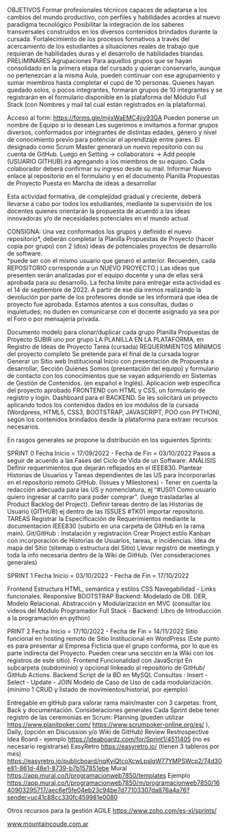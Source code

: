 OBJETIVOS
Formar profesionales técnicos capaces de adaptarse a los cambios del mundo productivo, con perfiles y habilidades acordes al nuevo paradigma tecnológico
Posibilitar la integración de los saberes transversales construidos en los diversos contenidos brindados durante la cursada.
Fortalecimiento de los procesos formativos a través del acercamiento de los estudiantes a situaciones reales de trabajo que requieran de habilidades duras y el desarrollo de habilidades blandas.
PRELIMINARES
Agrupaciones
Para aquellos grupos que se hayan consolidado en la primera etapa del cursado y quieran conservarlo, aunque no pertenezcan a la misma Aula, pueden continuar con ese agrupamiento y sumar miembros hasta completar el cupo de 10 personas.
Quienes hayan quedado solos, o pocos integrantes, formarán grupos de 10 integrantes y se registrarán en el formulario  disponible en la plataforma del Módulo Full Stack (con Nombres y mail tal cual están registrados en la plataforma).
  
Acceso al form:  https://forms.gle/mjixWaEMC4jiv93GA 
Pueden ponerse un nombre de Equipo si lo desean
Les sugerimos e invitamos a formar grupos diversos, conformados por integrantes de distintas edades, género y nivel de conocimiento previo para potenciar el aprendizaje entre pares.
El designado como Scrum Master generará un nuevo repositorio con su cuenta de GitHub. Luego en Setting -> collaborators -> Add people (USUARIO GITHUB) irá agregando a los miembros de su equipo.
Cada colaborador deberá confirmar su ingreso desde su mail.
Informar Nuevo enlace al repositorio en el formulario y en el documento Planilla Propuestas de Proyecto
Puesta en Marcha de ideas a desarrollar

Esta actividad formativa, de complejidad gradual y creciente, deberá llevarse a cabo por todos los estudiantes, mediante la supervisión de los docentes quienes orientarán la propuesta de acuerdo a las ideas innovadoras y/o de necesidades potenciales en el mundo actual.

CONSIGNA: 
Una vez conformados los grupos y definido el nuevo repositorio*, deberán completar la  Planilla Propuestas de Proyecto (hacer copia por grupo) con 2 (dos) ideas de potenciales proyectos de desarrollo de software.  
*puede ser con el mismo usuario que generó el anterior. Recuerden, cada REPOSITORIO corresponde a un NUEVO PROYECTO.)
Las ideas que presenten serán analizadas por el equipo docente y una de ellas será aprobada para su desarrollo.
La fecha límite para entregar esta actividad es el 14 de septiembre de 2022. A partir de ese día iremos realizando la devolución por parte de los profesores donde se les informará que idea de proyecto fue aprobada. 
Estamos atentos a sus consultas, dudas o inquietudes; no duden en comunicarse con el docente asignado ya sea por el Foro o por mensajería privada. 

Documento modelo para clonar/duplicar cada grupo Planilla Propuestas de Proyecto
SUBIR uno por grupo LA PLANILLA EN LA PLATAFORMA, en Registro de Ideas de Proyecto Tarea (cursada)
REQUERIMIENTOS MÍNIMOS del proyecto completo
Se pretende para el final de la cursada lograr 
Generar un Sitio web Institucional Inicio con presentación de Propuesta a desarrollar, Sección Quienes Somos (presentación del equipo) y formulario de contacto con los conocimientos que se vayan adquiriendo en Sistemas de Gestión de Contenidos. (en español e Inglés).
Aplicación web específica del proyecto aprobado FRONTEND con HTML y CSS, un formulario de registro y login. Dashboard para el BACKEND.
Se les solicitará un proyecto aplicando todos los contenidos dados en los módulos de la cursada (Wordpress, HTML5, CSS3, BOOTSTRAP, JAVASCRIPT, POO con PYTHON), según los contenidos brindados desde la plataforma para extraer recursos necesarios.

En rasgos generales se propone la distribución en los siguientes Sprints:

SPRINT 0
Fecha Inicio = 17/09/2022 -  Fecha de Fin = 03/10/2022
Pasos a seguir de acuerdo a las Fases del Ciclo de Vida de un Software:
ANÁLISIS
Definir requerimientos que dejarán reflejados en el IEEE830.
Plantear Historias de Usuarios y Tareas dependientes de las US para incorporarlas en el repositorio remoto GitHub. (Issues y Milestones) - Tener en cuenta la redacción adecuada para las US y nomenclatura, ej “#US01 Como usuario quiero ingresar al carrito para poder comprar”.  (luego trasladarlas al Product Backlog del Project).
Definir tareas dentro de las Historias de Usuario (GITHUB) ej dentro de las ISSUES  #TK01 importar repositorio.
TAREAS
Registrar la Especificación de Requerimientos mediante la documentación IEEE830 (subirlo en una carpeta de GitHub en la rama main).
Git/GitHub : Instalación y registración
Crear Project estilo Kanban con incorporación de Historias de Usuarios, tareas, e incidencias.
Idea de mapa del Sitio (sitemap o estructura del Sitio)
Llevar registro de meetings y toda la info necesaria dentro de la Wiki de GitHub. (Ver consideraciones generales)

SPRINT 1
Fecha Inicio = 03/10/2022 -  Fecha de Fin = 17/10/2022

Frontend 
 Estructura HTML, semántica y estilos CSS
Navegabilidad - Links funcionales. Responsive
BOOTSTRAP
Backend: 
Modelado de DB. DER, Modelo Relacional. 
Abstracción y Modularización en MVC (consultar los videos del Módulo Programador Full Stack - Backend: Libro de Introducción a la programación en python)

PRINT 2
Fecha Inicio = 17/10/2022 -  Fecha de Fin = 14/11/2022
Sitio funcional en hosting remoto de Sitio Institucional en WordPress (Este punto es para presentar al Empresa Ficticia que el grupo conforma, por lo que es parte indirecta del Proyecto. Pueden crear una sección en la Wiki con los registros de este sitio).
Frontend 
Funcionalidad con JavaScript
En subcarpeta (subdominio) y opcional linkeado al repositorio de GitHub/ GitHub Actions.
Backend
Script de la BD en MySQL
Consultas : Insert - Select - Update - JOIN
Modelo de Caso de Uso de cada modularización.(mínimo 1 CRUD y listado de movimientos/historial, por ejemplo)

Entregable en gitHub para valorar rama main/master con 3 carpetas: front, Back y documentación.
Consideraciones generales
Cada Sprint debe tener registro de las ceremonias en Scrum: 
Planning (pueden utilizar https://www.planitpoker.com/  https://www.scrumpoker-online.org/es/ ), 
Daily, (opción en Discussion y/o Wiki de GitHub)
Review
Restrospective 
Idea Board - ejemplo https://ideaboardz.com/for/Sprint1/4511405 (no es necesario registrarse)
EasyRetro  https://easyretro.io/ (tienen 3 tableros por mes) https://easyretro.io/publicboard/nqKyiQtcoXcwLpslqW77YMPSWcp2/74d30e81-861d-48e1-8739-b7b157851ebe
Mural https://app.mural.co/t/programacionweb7850/templates
Ejemplo https://app.mural.co/t/programacionweb7850/m/programacionweb7850/1640903295717/aec6ef5fe04eb23c94be7d77103307da876a4a76?sender=uc41c88cc330fc459981e0080

Otros recursos para la gestión AGILE https://www.zoho.com/es-xl/sprints/

www.mountaincoude.com.ar
